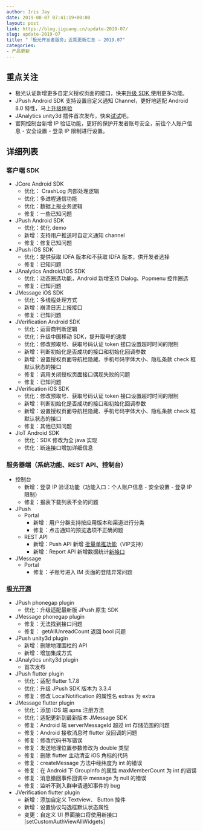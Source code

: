 ```yaml
---
author: Iris Jay
date: 2019-08-07 07:41:19+00:00
layout: post
link: https://blog.jiguang.cn/update-2019-07/
slug: update-2019-07
title: "「极光开发者服务」近期更新汇总 – 2019.07"
categories:
- 产品更新
---
```



				

## 重点关注

  * 极光认证新增更多自定义授权页面的接口，快来[升级 SDK ](https://docs.jiguang.cn/jverification/updates/)使用更多功能。
  * JPush Android SDK 支持设置自定义通知 Channel，更好地适配 Android 8.0 特性，马上[升级体验](https://docs.jiguang.cn/jpush/client/Android/android_api/#notificationchannel)
  * JAnalytics unity3d 插件首次发布，快来[试试](https://github.com/jpush/janalytics-unity3d-plugin)吧。
  * 官网控制台新增 IP 验证功能，更好的保护开发者账号安全，前往个人账户信息 - 安全设置 - 登录 IP 限制进行设置。


## 详细列表

### 客户端 SDK

  * JCore Android SDK
    * 优化： CrashLog 内部处理逻辑
    * 优化：多进程通信功能
    * 优化：数据上报业务逻辑
    * 修复：一些已知问题
  * JPush Android SDK
    * 优化：优化 demo
    * 新增：支持用户推送时自定义通知 channel
    * 修复：修复已知问题
  * JPush iOS SDK
    * 优化：提供获取 IDFA 版本和不获取 IDFA 版本，供开发者选择
    * 修复：已知问题
  * JAnalytics Android/iOS SDK
    * 优化：动态圈选功能，Android 新增支持 Dialog、Popmenu 控件圈选
    * 修复：已知问题
  * JMessage iOS SDK
    * 优化：多线程处理方式
    * 新增：崩溃日志上报接口
    * 修复：已知问题
  * JVerification Android SDK
    * 优化：运营商判断逻辑
    * 优化：升级中国移动 SDK，提升取号的速度
    * 优化：修改预取号、获取号码认证 token 接口设置超时时间的限制
    * 新增：判断初始化是否成功的接口和初始化回调参数
    * 新增：设置授权页面导航栏隐藏、手机号码字体大小、隐私条款 check 框默认状态的接口
    * 修复：调用关闭授权页面接口偶现失败的问题
    * 修复：已知问题
  * JVerification iOS SDK
    * 优化：修改预取号、获取号码认证 token 接口设置超时时间的限制
    * 新增：判断初始化是否成功的接口和初始化回调参数
    * 新增：设置授权页面导航栏隐藏、手机号码字体大小、隐私条款 check 框默认状态的接口
    * 修复：其他已知问题
  * JIoT Android SDK
    * 优化：SDK 修改为全 java 实现
    * 优化：断连接口增加详细信息


### 服务器端（系统功能、REST API、控制台）

  * 控制台
    * 新增：登录 IP 验证功能（功能入口：个人账户信息 - 安全设置 - 登录 IP 限制）
    * 修复：报表下载列表不全的问题
  * JPush
    * Portal
      * 新增：用户分群支持按应用版本和渠道进行分类
      * 修复：点击通知的预览选项不正确问题
    * REST API
      * 新增：Push API 新增 [批量单推功能](https://docs.jiguang.cn/jpush/server/push/rest_api_v3_push/#vip)（VIP支持）
      * 新增：Report API 新增数据统计[新接口](https://docs.jiguang.cn/jpush/server/push/rest_api_v3_report/#_7)
  * JMessage
    * Portal
      * 修复：子账号进入 IM 页面的登陆异常问题


### [极光开源](https://github.com/jpush)


  * JPush phonegap plugin
    * 优化：升级适配最新版 JPush 原生 SDK
  * JMessage phonegap plugin
    * 修复：无法找到接口问题
    * 修复： getAllUnreadCount 返回 bool 问题
  * JPush unity3d plugin
    * 新增：删除地理围栏的 API
    * 新增：增加集成方式
  * JAnalytics unity3d plugin
    * 首次发布
  * JPush flutter plugin
    * 优化：适配 flutter 1.7.8
    * 优化：升级 JPush SDK 版本为 3.3.4
    * 修复：修改 LocalNotification 的属性名 extras 为 extra
  * JMessage flutter plugin
    * 优化：添加 iOS 端 apns 注册方法
    * 优化：适配更新到最新版本 JMessage SDK
    * 修复：Android 端 serverMessageId 超过 int 存储范围的问题
    * 修复：Android 接收消息时 flutter 没回调的问题
    * 修复：修改代码书写错误
    * 修复：发送地理位置参数修改为 double 类型
    * 修复：删除 flutter 主动清空 iOS 角标的代码
    * 修复：createMessage 方法中经纬度为 int 的错误
    * 修复：在 Android 下 GroupInfo 的属性 maxMemberCount 为 int 的错误
    * 修复：消息撤回事件回调中 message 为 null 的错误
    * 修复：监听不到入群申请通知事件的 bug 
  * JVerification flutter plugin
    * 新增：添加自定义 Textview、 Button 控件
    * 新增：设置协议勾选框默认状态属性
    * 变更：自定义 UI 界面接口将使用新接口 [setCustomAuthViewAllWidgets]
